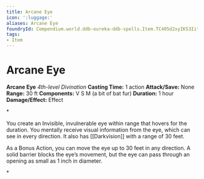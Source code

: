 ```yaml
---
title: Arcane Eye
icon: ':luggage:'
aliases: Arcane Eye
foundryId: Compendium.world.ddb-eureka-ddb-spells.Item.TC405d2xyIKS3Iit
tags:
- Item
---
```


# Arcane Eye

**Arcane Eye**
_4th-level Divination_
**Casting Time:** 1 action
**Attack/Save:** None
**Range:** 30 ft
**Components:** V S M (a bit of bat fur)
**Duration:** 1 hour
**Damage/Effect:** Effect

*<p>You create an Invisible, invulnerable eye within range that hovers for the duration. You mentally receive visual information from the eye, which can see in every direction. It also has [[Darkvision]] with a range of 30 feet.

As a Bonus Action, you can move the eye up to 30 feet in any direction. A solid barrier blocks the eye’s movement, but the eye can pass through an opening as small as 1 inch in diameter.</p>*